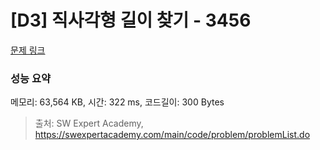 # [D3] 직사각형 길이 찾기 - 3456 

[문제 링크](https://swexpertacademy.com/main/code/problem/problemDetail.do?contestProbId=AWFPmsqqALwDFAV0) 

### 성능 요약

메모리: 63,564 KB, 시간: 322 ms, 코드길이: 300 Bytes



> 출처: SW Expert Academy, https://swexpertacademy.com/main/code/problem/problemList.do
